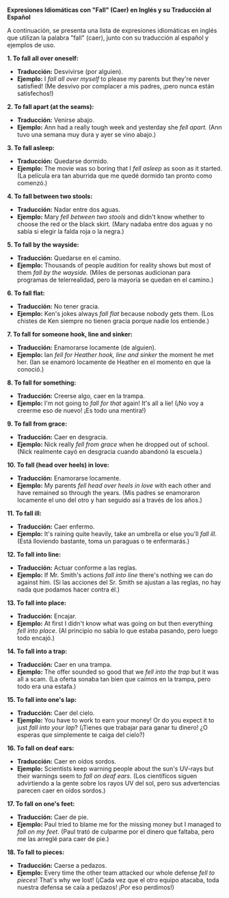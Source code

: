 

**Expresiones Idiomáticas con "Fall" (Caer) en Inglés y su Traducción al Español**

A continuación, se presenta una lista de expresiones idiomáticas en inglés que utilizan la palabra "fall" (caer), junto con su traducción al español y ejemplos de uso.

**1. To fall all over oneself:**

*   **Traducción:** Desvivirse (por alguien).
*   **Ejemplo:** I *fall all over myself* to please my parents but they're never satisfied! (Me desvivo por complacer a mis padres, ¡pero nunca están satisfechos!)

**2. To fall apart (at the seams):**

*   **Traducción:** Venirse abajo.
*   **Ejemplo:** Ann had a really tough week and yesterday she *fell apart.* (Ann tuvo una semana muy dura y ayer se vino abajo.)

**3. To fall asleep:**

*   **Traducción:** Quedarse dormido.
*   **Ejemplo:** The movie was so boring that I *fell asleep* as soon as it started. (La película era tan aburrida que me quedé dormido tan pronto como comenzó.)

**4. To fall between two stools:**

*   **Traducción:** Nadar entre dos aguas.
*   **Ejemplo:** Mary *fell between two stools* and didn't know whether to choose the red or the black skirt. (Mary nadaba entre dos aguas y no sabía si elegir la falda roja o la negra.)

**5. To fall by the wayside:**

*   **Traducción:** Quedarse en el camino.
*   **Ejemplo:** Thousands of people audition for reality shows but most of them *fall by the wayside.* (Miles de personas audicionan para programas de telerrealidad, pero la mayoría se quedan en el camino.)

**6. To fall flat:**

*   **Traducción:** No tener gracia.
*   **Ejemplo:** Ken's jokes always *fall flat* because nobody gets them. (Los chistes de Ken siempre no tienen gracia porque nadie los entiende.)

**7. To fall for someone hook, line and sinker:**

*   **Traducción:** Enamorarse locamente (de alguien).
*   **Ejemplo:** Ian *fell for Heather hook, line and sinker* the moment he met her. (Ian se enamoró locamente de Heather en el momento en que la conoció.)

**8. To fall for something:**

*   **Traducción:** Creerse algo, caer en la trampa.
*   **Ejemplo:** I'm not going to *fall for that* again! It's all a lie! (¡No voy a creerme eso de nuevo! ¡Es todo una mentira!)

**9. To fall from grace:**

*   **Traducción:** Caer en desgracia.
*   **Ejemplo:** Nick really *fell from grace* when he dropped out of school. (Nick realmente cayó en desgracia cuando abandonó la escuela.)

**10. To fall (head over heels) in love:**

*   **Traducción:** Enamorarse locamente.
*   **Ejemplo:** My parents *fell head over heels in love* with each other and have remained so through the years. (Mis padres se enamoraron locamente el uno del otro y han seguido así a través de los años.)

**11. To fall ill:**

*   **Traducción:** Caer enfermo.
*   **Ejemplo:** It's raining quite heavily, take an umbrella or else you'll *fall ill*. (Está lloviendo bastante, toma un paraguas o te enfermarás.)

**12. To fall into line:**

*   **Traducción:** Actuar conforme a las reglas.
*   **Ejemplo:** If Mr. Smith's actions *fall into line* there's nothing we can do against him. (Si las acciones del Sr. Smith se ajustan a las reglas, no hay nada que podamos hacer contra él.)

**13. To fall into place:**

*   **Traducción:** Encajar.
*   **Ejemplo:** At first I didn't know what was going on but then everything *fell into place*. (Al principio no sabía lo que estaba pasando, pero luego todo encajó.)

**14. To fall into a trap:**

*   **Traducción:** Caer en una trampa.
*   **Ejemplo:** The offer sounded so good that we *fell into the trap* but it was all a scam. (La oferta sonaba tan bien que caímos en la trampa, pero todo era una estafa.)

**15. To fall into one's lap:**

*   **Traducción:** Caer del cielo.
*   **Ejemplo:** You have to work to earn your money! Or do you expect it to just *fall into your lap*? (¡Tienes que trabajar para ganar tu dinero! ¿O esperas que simplemente te caiga del cielo?)

**16. To fall on deaf ears:**

*   **Traducción:** Caer en oídos sordos.
*   **Ejemplo:** Scientists keep warning people about the sun's UV-rays but their warnings seem to *fall on deaf ears*. (Los científicos siguen advirtiendo a la gente sobre los rayos UV del sol, pero sus advertencias parecen caer en oídos sordos.)

**17. To fall on one's feet:**

*   **Traducción:** Caer de pie.
*   **Ejemplo:** Paul tried to blame me for the missing money but I managed to *fall on my feet*. (Paul trató de culparme por el dinero que faltaba, pero me las arreglé para caer de pie.)

**18. To fall to pieces:**

*   **Traducción:** Caerse a pedazos.
*   **Ejemplo:** Every time the other team attacked our whole defense *fell to pieces*! That's why we lost! (¡Cada vez que el otro equipo atacaba, toda nuestra defensa se caía a pedazos! ¡Por eso perdimos!)
